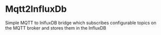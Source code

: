 # Mqtt2InfluxDb
Simple MQTT to InlfuxDB bridge which subscribes configurable topics on the MQTT broker and stores them in the InfluxDB
